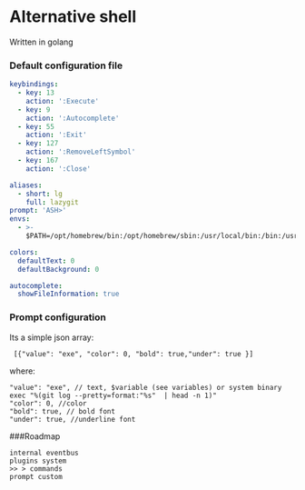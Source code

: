 
# Alternative shell 
Written in golang

### Default configuration file
```yaml
keybindings:
  - key: 13
    action: ':Execute'
  - key: 9
    action: ':Autocomplete'
  - key: 55
    action: ':Exit'
  - key: 127
    action: ':RemoveLeftSymbol'
  - key: 167
    action: ':Close'

aliases: 
  - short: lg
    full: lazygit
prompt: 'ASH>'
envs:
  - >-
    $PATH=/opt/homebrew/bin:/opt/homebrew/sbin:/usr/local/bin:/bin:/usr/sbin:/sbin:/var/run/com.apple.security.cryptexd/codex.system/bootstrap/usr/local/bin:/opt/homebrew/sbin:  

colors:
  defaultText: 0
  defaultBackground: 0

autocomplete:
  showFileInformation: true
```

### Prompt configuration
Its a simple json array:
```
 [{"value": "exe", "color": 0, "bold": true,"under": true }]
```
where:
```
"value": "exe", // text, $variable (see variables) or system binary exec "%(git log --pretty=format:"%s"  | head -n 1)"
"color": 0, //color 
"bold": true, // bold font
"under": true, //underline font
```

###Roadmap
```
internal eventbus
plugins system
>> > commands
prompt custom
```
